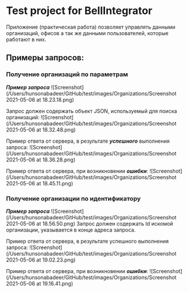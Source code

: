 # Test project for BellIntegrator

Приложение (практическая работа) позволяет управлять данными организаций,
офисов а так же данными пользователей, которые работают в них.

## Примеры запросов:

### Получение организаций по параметрам

***Пример запроса***
![Screenshot](/Users/hunsonabadeer/GitHub/test/images/Organizations/Screenshot 2021-05-06 at 18.23.18.png)

Запрос должен содержать объект JSON, используемый для поиска организаций:
![Screenshot](/Users/hunsonabadeer/GitHub/test/images/Organizations/Screenshot 2021-05-06 at 18.32.48.png)

Пример ответа от сервера, в результате ***успешного*** выполнения запроса:
![Screenshot](/Users/hunsonabadeer/GitHub/test/images/Organizations/Screenshot 2021-05-06 at 18.36.28.png)

Пример ответа от сервера, при возникновении ***ошибки***:
![Screenshot](/Users/hunsonabadeer/GitHub/test/images/Organizations/Screenshot 2021-05-06 at 18.45.11.png)

### Получение организации по идентификатору

***Пример запроса***
![Screenshot](/Users/hunsonabadeer/GitHub/test/images/Organizations/Screenshot 2021-05-06 at 18.56.50.png)
Запрос должен содержать Id искомой организации, указывается в конце адреса запроса.

Пример ответа от сервера, в результате успешного выполнения запроса:
![Screenshot](/Users/hunsonabadeer/GitHub/test/images/Organizations/Screenshot 2021-05-06 at 19.02.23.png)

Пример ответа от сервера, при возникновении ***ошибки***:
![Screenshot](/Users/hunsonabadeer/GitHub/test/images/Organizations/Screenshot 2021-05-06 at 19.16.41.png)


